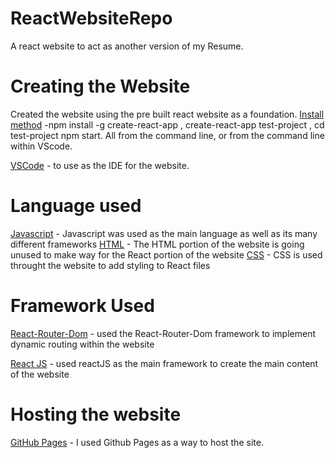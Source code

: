 # ReactWebsiteRepo
A react website to act as another version of my Resume.

# Creating the Website
Created the website using the pre built react website as a foundation. 
[Install method](https://reactjs.org/docs/create-a-new-react-app.html) -npm install -g create-react-app , create-react-app test-project , cd test-project npm start. All from the command line, or from the command line within VScode.

[VSCode](https://code.visualstudio.com/) - to use as the IDE for the website. 

# Language used

[Javascript](https://developer.mozilla.org/en-US/docs/Web/JavaScript) - Javascript was used as the main language as well as its many different frameworks
[HTML](https://developer.mozilla.org/en-US/docs/Web/HTML) - The HTML portion of the website is going unused to make way for the React portion of the website
[CSS](https://developer.mozilla.org/en-US/docs/Web/CSS) - CSS is used throught the website to add styling to React files

# Framework Used
[React-Router-Dom](https://v5.reactrouter.com/web/guides/quick-start) - used the React-Router-Dom framework to implement dynamic routing within the website

[React JS](https://reactjs.org/) - used reactJS as the main framework to create the main content of the website


# Hosting the website
[GitHub Pages](https://docs.github.com) - I used Github Pages as a way to host the site.

